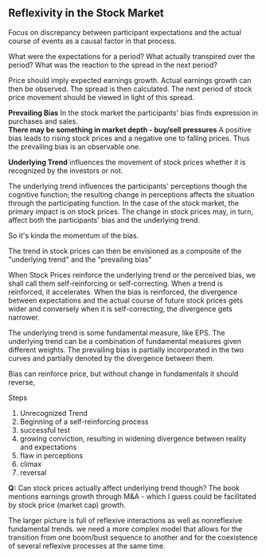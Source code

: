 ﻿## Reflexivity in the Stock Market
Focus on discrepancy between participant expectations and the actual course of events as a causal factor in that process.

What were the expectations for a period?
What actually transpired over the period?
What was the reaction to the spread in the next period?

Price should imply expected earnings growth.
Actual earnings growth can then be observed.
The spread is then calculated.
The next period of stock price movement should be viewed in light of this spread.

**Prevailing Bias**
In the stock market the participants' bias finds expression in purchases and sales.  
**There may be something in market depth - buy/sell pressures**
A positive bias leads to rising stock prices and a negative one to falling prices. Thus the prevailing bias is an observable one.  

**Underlying Trend**
influences the movement of stock prices whether it is recognized by the investors or not.

The underlying trend influences the participants' perceptions though the cognitive function; the resulting change in perceptions affects the situation through the participating function. In the case of the stock market, the primary impact is on stock prices. The change in stock prices may, in turn, affect both the participants' bias and the underlying trend.

So it's kinda the momentum of the bias.

The trend in stock prices can then be envisioned as a composite of the "underlying trend" and the "prevailing bias"

When Stock Prices reinforce the underlying trend or the perceived bias, we shall call them self-reinforcing or self-correcting. When a trend is reinforced, it accelerates. When the bias is reinforced, the divergence between expectations and the actual course of future stock prices gets wider and conversely when it is self-correcting, the divergence gets narrower.



The underlying trend is some fundamental measure, like EPS.
The underlying trend can be a combination of fundamental measures given different weights.
The prevailing bias is partially incorporated in the two curves and partially denoted by the divergence between them.

Bias can reinforce price, but without change in fundamentals it should reverse,

Steps
1. Unrecognized Trend
2. Beginning of a self-reinforcing process
3. successful test
4. growing conviction, resulting in widening divergence between reality and expectations
5. flaw in perceptions
6. climax
7. reversal

**Q:** Can stock prices actually affect underlying trend though?
The book mentions earnings growth through M&A - which I guess could be facilitated by stock price (market cap) growth.

The larger picture is full of reflexive interactions as well as nonreflexive fundamental trends. we need a more complex model that allows for the transition from one boom/bust sequence to another and for the coexistence of several reflexive processes at the same time.


